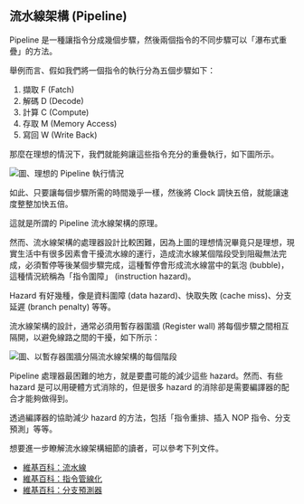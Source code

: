 ## 流水線架構 (Pipeline) 

Pipeline 是一種讓指令分成幾個步驟，然後兩個指令的不同步驟可以「瀑布式重疊」的方法。

舉例而言、假如我們將一個指令的執行分為五個步驟如下：

1. 擷取 F (Fatch)
2. 解碼 D (Decode)
3. 計算 C (Compute)
4. 存取 M (Memory Access)
5. 寫回 W (Write Back)

那麼在理想的情況下，我們就能夠讓這些指令充分的重疊執行，如下圖所示。

![圖、理想的 Pipeline 執行情況](./img/Pipeline1.jpg)

如此、只要讓每個步驟所需的時間幾乎一樣，然後將 Clock 調快五倍，就能讓速度整整加快五倍。

這就是所謂的 Pipeline 流水線架構的原理。

然而、流水線架構的處理器設計比較困難，因為上圖的理想情況畢竟只是理想，現實生活中有很多因素會干擾流水線的運行，造成流水線某個階段受到阻礙無法完成，必須暫停等後某個步驟完成，這種暫停會形成流水線當中的氣泡 (bubble)，這種情況統稱為「指令圍障」 (instruction hazard)。

Hazard 有好幾種，像是資料圍障 (data hazard)、快取失敗 (cache miss)、分支延遲 (branch penalty) 等等。

流水線架構的設計，通常必須用暫存器圍牆 (Register wall) 將每個步驟之間相互隔開，以避免線路之間的干擾，如下所示：

![圖、以暫存器圍牆分隔流水線架構的每個階段](./img/pipeline_register_wall.jpg)

Pipeline 處理器最困難的地方，就是要盡可能的減少這些 hazard。然而、有些 hazard 是可以用硬體方式消除的，但是很多 hazard 的消除卻是需要編譯器的配合才能夠做得到。

透過編譯器的協助減少 hazard 的方法，包括「指令重排、插入 NOP 指令、分支預測」等等。

想要進一步瞭解流水線架構細節的讀者，可以參考下列文件。

* [維基百科：流水線](http://zh.wikipedia.org/wiki/%E7%AE%A1%E7%B7%9A)
* [維基百科：指令管線化](http://zh.wikipedia.org/wiki/%E6%8C%87%E4%BB%A4%E7%AE%A1%E7%B7%9A%E5%8C%96)
* [維基百科：分支預測器](http://zh.wikipedia.org/wiki/%E5%88%86%E6%94%AF%E9%A0%90%E6%B8%AC%E5%99%A8)




